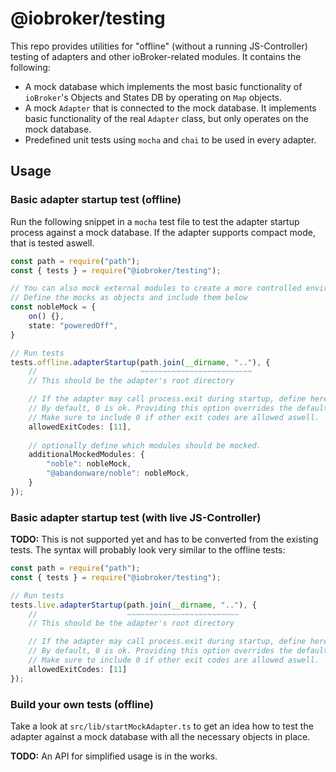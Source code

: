 # @iobroker/testing

This repo provides utilities for "offline" (without a running JS-Controller) testing of adapters and other ioBroker-related modules. It contains the following:
* A mock database which implements the most basic functionality of `ioBroker`'s Objects and States DB by operating on `Map` objects.
* A mock `Adapter` that is connected to the mock database. It implements basic functionality of the real `Adapter` class, but only operates on the mock database.
* Predefined unit tests using `mocha` and `chai` to be used in every adapter.

## Usage

### Basic adapter startup test (offline)
Run the following snippet in a `mocha` test file to test the adapter startup process against a mock database.
If the adapter supports compact mode, that is tested aswell.
```ts
const path = require("path");
const { tests } = require("@iobroker/testing");

// You can also mock external modules to create a more controlled environment during testing.
// Define the mocks as objects and include them below
const nobleMock = {
    on() {},
    state: "poweredOff",
}

// Run tests
tests.offline.adapterStartup(path.join(__dirname, ".."), {
    //                       ~~~~~~~~~~~~~~~~~~~~~~~~~
    // This should be the adapter's root directory

    // If the adapter may call process.exit during startup, define here which exit codes are allowed.
    // By default, 0 is ok. Providing this option overrides the default.
    // Make sure to include 0 if other exit codes are allowed aswell.
    allowedExitCodes: [11],
    
    // optionally define which modules should be mocked.
    additionalMockedModules: {
        "noble": nobleMock,
        "@abandonware/noble": nobleMock,
    }
});
```

### Basic adapter startup test (with live JS-Controller)
**TODO:** This is not supported yet and has to be converted from the existing tests.
The syntax will probably look very similar to the offline tests:
```ts
const path = require("path");
const { tests } = require("@iobroker/testing");

// Run tests
tests.live.adapterStartup(path.join(__dirname, ".."), {
    //                    ~~~~~~~~~~~~~~~~~~~~~~~~~
    // This should be the adapter's root directory

    // If the adapter may call process.exit during startup, define here which exit codes are allowed.
    // By default, 0 is ok. Providing this option overrides the default.
    // Make sure to include 0 if other exit codes are allowed aswell.
    allowedExitCodes: [11]
});
```


### Build your own tests (offline)
Take a look at `src/lib/startMockAdapter.ts` to get an idea how to test the adapter against a mock database with all the necessary objects in place.

**TODO:** An API for simplified usage is in the works.
<!--Here's an example how this can be used in a unit test. Note that this will not be the final syntax:
```ts
import { createMocks, createAsserts } from "@iobroker/testing";
const { adapter, database } = createMocks();
const { assertObjectExists } = createAsserts();

const { ClassToBeTested } = proxyquire<typeof import("./class-to-be-tested")>("./class-to-be-tested", {
    "./something-that-uses-adapter": adapter,
});

describe("class-to-be-tested", () => {

    afterEach(() => {
        // The mocks keep track of all method invocations - reset those after each single test
        adapter.resetMockHistory();
        // We want to start each test with a fresh database
        database.clear();
    });

    it("should do something", async () => {
        const cls = new ClassToBeTested();

        // Create an object in the fake db we will use in this test
        const theObject: ioBroker.PartialObject = {
            _id: "whatever",
            type: "state",
            common: {
                role: "whatever",
            },
        };
        mocks.database.publishObject(theObject);

        await cls.doSomething();
        // Assert that the object still exists
        assertObjectExists(theObject._id);
    });
});
```-->
